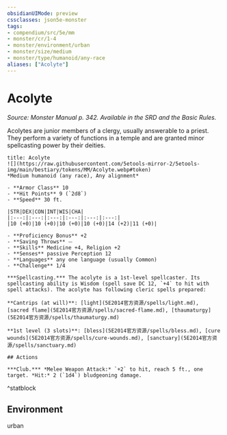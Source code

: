 ```yaml
---
obsidianUIMode: preview
cssclasses: json5e-monster
tags:
- compendium/src/5e/mm
- monster/cr/1-4
- monster/environment/urban
- monster/size/medium
- monster/type/humanoid/any-race
aliases: ["Acolyte"]
---
```

# Acolyte
*Source: Monster Manual p. 342. Available in the SRD and the Basic Rules.*  

Acolytes are junior members of a clergy, usually answerable to a priest. They perform a variety of functions in a temple and are granted minor spellcasting power by their deities.

```ad-statblock
title: Acolyte
![](https://raw.githubusercontent.com/5etools-mirror-2/5etools-img/main/bestiary/tokens/MM/Acolyte.webp#token)
*Medium humanoid (any race), Any alignment*

- **Armor Class** 10
- **Hit Points** 9 (`2d8`)
- **Speed** 30 ft.

|STR|DEX|CON|INT|WIS|CHA|
|:---:|:---:|:---:|:---:|:---:|:---:|
|10 (+0)|10 (+0)|10 (+0)|10 (+0)|14 (+2)|11 (+0)|

- **Proficiency Bonus** +2
- **Saving Throws** ⏤
- **Skills** Medicine +4, Religion +2
- **Senses** passive Perception 12
- **Languages** any one language (usually Common)
- **Challenge** 1/4

***Spellcasting.*** The acolyte is a 1st-level spellcaster. Its spellcasting ability is Wisdom (spell save DC 12, `+4` to hit with spell attacks). The acolyte has following cleric spells prepared:

**Cantrips (at will)**: [light](5E2014官方资源/spells/light.md), [sacred flame](5E2014官方资源/spells/sacred-flame.md), [thaumaturgy](5E2014官方资源/spells/thaumaturgy.md)

**1st level (3 slots)**: [bless](5E2014官方资源/spells/bless.md), [cure wounds](5E2014官方资源/spells/cure-wounds.md), [sanctuary](5E2014官方资源/spells/sanctuary.md)

## Actions

***Club.*** *Melee Weapon Attack:* `+2` to hit, reach 5 ft., one target. *Hit:* 2 (`1d4`) bludgeoning damage.
```
^statblock

## Environment

urban